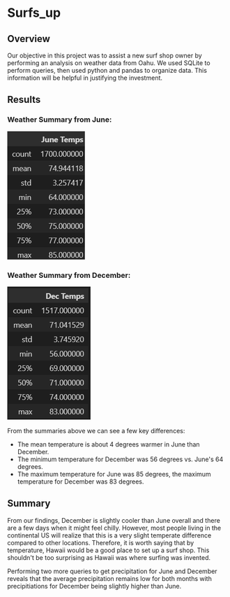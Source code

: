 # Surfs_up

## Overview

Our objective in this project was to assist a new surf shop owner by performing an analysis on weather data from Oahu. We used SQLite to perform queries, then used python and pandas to organize data. This information will be helpful in justifying the investment.

## Results

### Weather Summary from June:   
![](Resources/June_Temps.PNG)   

### Weather Summary from December:   
![](Resources/December_Temps.PNG)   

From the summaries above we can see a few key differences:
- The mean temperature is about 4 degrees warmer in June than December.
- The minimum temperature for December was 56 degrees vs. June's 64 degrees.
- The maximum temperature for June was 85 degrees, the maximum temperature for December was 83 degrees.

## Summary

From our findings, December is slightly cooler than June overall and there are a few days when it might feel chilly. However, most people living in the continental US will realize that this is a very slight temperate difference compared to other locations. Therefore, it is worth saying that by temperature, Hawaii would be a good place to set up a surf shop. This shouldn't be too surprising as Hawaii was where surfing was invented. 

Performing two more queries to get precipitation for June and December reveals that the average precipitation remains low for both months with precipitiations for December being slightly higher than June. 
